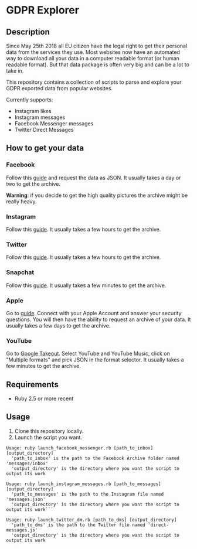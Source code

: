 # GDPR Explorer

## Description

Since May 25th 2018 all EU citizen have the legal right to get their personal data from the services they use. Most websites now have an automated way to download all your data in a computer readable format (or human readable format). But that data package is often very big and can be a lot to take in.

This repository contains a collection of scripts to parse and explore your GDPR exported data from popular websites.

Currently supports:
- Instagram likes
- Instagram messages
- Facebook Messenger messages
- Twitter Direct Messages

## How to get your data

### Facebook

Follow this [guide](https://www.facebook.com/help/1701730696756992?helpref=hc_global_nav) and request the data as JSON. It usually takes a day or two to get the archive.

**Warning**: if you decide to get the high quality pictures the archive might be really heavy.

### Instagram

Follow this [guide](https://help.instagram.com/181231772500920). It usually takes a few hours to get the archive.

### Twitter

Follow this [guide](https://help.twitter.com/en/managing-your-account/accessing-your-twitter-data). It usually takes a few hours to get the archive.

### Snapchat

Follow this [guide](https://support.snapchat.com/en-US/a/download-my-data).
It usually takes a few minutes to get the archive.

### Apple

Go to [guide](https://privacy.apple.com/). Connect with your Apple Account and answer your security questions. You will then have the ability to request an archive of your data. It usually takes a few days to get the archive.

### YouTube

Go to [Google Takeout](https://takeout.google.com/settings/takeout). Select YouTube and YouTube Music, click on "Multiple formats" and pick JSON in the format selector. It usually takes a few minutes to get the archive.

## Requirements

* Ruby 2.5 or more recent

## Usage

1. Clone this repository locally.
2. Launch the script you want.

```
Usage: ruby launch_facebook_messenger.rb [path_to_inbox] [output_directory]
  'path_to_inbox' is the path to the Facebook Archive folder named 'messages/inbox'
  'output_directory' is the directory where you want the script to output its work
```

```
Usage: ruby launch_instagram_messages.rb [path_to_messages] [output_directory]
  'path_to_messages' is the path to the Instagram file named 'messages.json'
  'output_directory' is the directory where you want the script to output its work```
```

```
Usage: ruby launch_twitter_dm.rb [path_to_dms] [output_directory]
  'path_to_dms' is the path to the Twitter file named 'direct-messages.js'
  'output_directory' is the directory where you want the script to output its work
```
